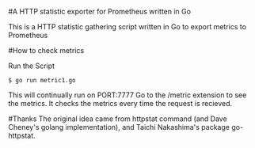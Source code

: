 #A HTTP statistic exporter for Prometheus written in Go

This is a HTTP statistic gathering script written in Go to export metrics to Prometheus

#How to check metrics

Run the Script

    $ go run metric1.go

This will continually run on PORT:7777
Go to the /metric extension to see the metrics.
It checks the metrics every time the request is recieved.

#Thanks
The original idea came from httpstat command (and Dave Cheney's golang implementation), and Taichi Nakashima's package go-httpstat.

